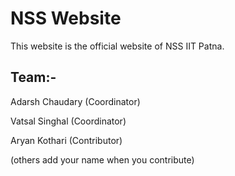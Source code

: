 # NSS Website

This website is the official website of NSS IIT Patna.

## Team:-

Adarsh Chaudary (Coordinator)

Vatsal Singhal (Coordinator)

Aryan Kothari (Contributor)

(others add your name when you contribute)
